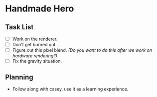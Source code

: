 # Handmade Hero
## Task List
- [ ] Work on the renderer.
- [ ] Don't get burned out.
- [ ] Figure out this pixel blend. _(Do you want to do this after we work on hardware rendering?)_
- [ ] Fix the gravity situation.
##  Planning
- Follow along with casey, use it as a learning experience.
